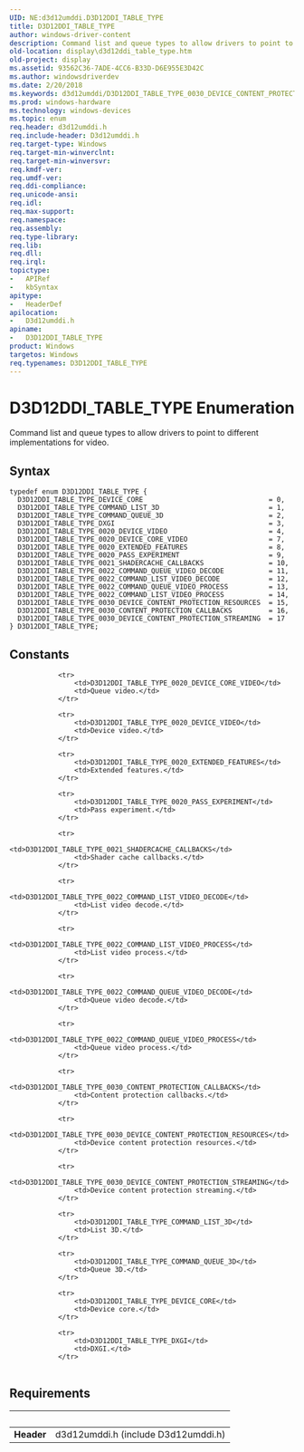 ```yaml
---
UID: NE:d3d12umddi.D3D12DDI_TABLE_TYPE
title: D3D12DDI_TABLE_TYPE
author: windows-driver-content
description: Command list and queue types to allow drivers to point to different implementations for video.
old-location: display\d3d12ddi_table_type.htm
old-project: display
ms.assetid: 93562C36-7ADE-4CC6-B33D-D6E955E3D42C
ms.author: windowsdriverdev
ms.date: 2/20/2018
ms.keywords: d3d12umddi/D3D12DDI_TABLE_TYPE_0030_DEVICE_CONTENT_PROTECTION_RESOURCES, d3d12umddi/D3D12DDI_TABLE_TYPE_0020_DEVICE_VIDEO, d3d12umddi/D3D12DDI_TABLE_TYPE_0022_COMMAND_QUEUE_VIDEO_PROCESS, D3D12DDI_TABLE_TYPE enumeration [Display Devices], D3D12DDI_TABLE_TYPE_0020_PASS_EXPERIMENT, D3D12DDI_TABLE_TYPE_0020_DEVICE_VIDEO, d3d12umddi/D3D12DDI_TABLE_TYPE_COMMAND_LIST_3D, D3D12DDI_TABLE_TYPE, d3d12umddi/D3D12DDI_TABLE_TYPE_0022_COMMAND_LIST_VIDEO_PROCESS, d3d12umddi/D3D12DDI_TABLE_TYPE_DXGI, display.d3d12ddi_table_type, d3d12umddi/D3D12DDI_TABLE_TYPE, d3d12umddi/D3D12DDI_TABLE_TYPE_0022_COMMAND_LIST_VIDEO_DECODE, D3D12DDI_TABLE_TYPE_0022_COMMAND_LIST_VIDEO_PROCESS, d3d12umddi/D3D12DDI_TABLE_TYPE_0022_COMMAND_QUEUE_VIDEO_DECODE, D3D12DDI_TABLE_TYPE_0022_COMMAND_LIST_VIDEO_DECODE, D3D12DDI_TABLE_TYPE_COMMAND_QUEUE_3D, D3D12DDI_TABLE_TYPE_0030_DEVICE_CONTENT_PROTECTION_STREAMING, d3d12umddi/D3D12DDI_TABLE_TYPE_0020_EXTENDED_FEATURES, d3d12umddi/D3D12DDI_TABLE_TYPE_DEVICE_CORE, D3D12DDI_TABLE_TYPE_0030_DEVICE_CONTENT_PROTECTION_RESOURCES, D3D12DDI_TABLE_TYPE_0022_COMMAND_QUEUE_VIDEO_PROCESS, D3D12DDI_TABLE_TYPE_0020_EXTENDED_FEATURES, D3D12DDI_TABLE_TYPE_DXGI, D3D12DDI_TABLE_TYPE_0030_CONTENT_PROTECTION_CALLBACKS, D3D12DDI_TABLE_TYPE_COMMAND_LIST_3D, d3d12umddi/D3D12DDI_TABLE_TYPE_COMMAND_QUEUE_3D, D3D12DDI_TABLE_TYPE_0020_DEVICE_CORE_VIDEO, d3d12umddi/D3D12DDI_TABLE_TYPE_0020_DEVICE_CORE_VIDEO, D3D12DDI_TABLE_TYPE_0022_COMMAND_QUEUE_VIDEO_DECODE, d3d12umddi/D3D12DDI_TABLE_TYPE_0020_PASS_EXPERIMENT, d3d12umddi/D3D12DDI_TABLE_TYPE_0021_SHADERCACHE_CALLBACKS, D3D12DDI_TABLE_TYPE_DEVICE_CORE, d3d12umddi/D3D12DDI_TABLE_TYPE_0030_DEVICE_CONTENT_PROTECTION_STREAMING, d3d12umddi/D3D12DDI_TABLE_TYPE_0030_CONTENT_PROTECTION_CALLBACKS, D3D12DDI_TABLE_TYPE_0021_SHADERCACHE_CALLBACKS
ms.prod: windows-hardware
ms.technology: windows-devices
ms.topic: enum
req.header: d3d12umddi.h
req.include-header: D3d12umddi.h
req.target-type: Windows
req.target-min-winverclnt: 
req.target-min-winversvr: 
req.kmdf-ver: 
req.umdf-ver: 
req.ddi-compliance: 
req.unicode-ansi: 
req.idl: 
req.max-support: 
req.namespace: 
req.assembly: 
req.type-library: 
req.lib: 
req.dll: 
req.irql: 
topictype:
-	APIRef
-	kbSyntax
apitype:
-	HeaderDef
apilocation:
-	D3d12umddi.h
apiname:
-	D3D12DDI_TABLE_TYPE
product: Windows
targetos: Windows
req.typenames: D3D12DDI_TABLE_TYPE
---
```


# D3D12DDI_TABLE_TYPE Enumeration
Command list and queue types to allow drivers to point to different implementations for video.

## Syntax
````
typedef enum D3D12DDI_TABLE_TYPE { 
  D3D12DDI_TABLE_TYPE_DEVICE_CORE                               = 0,
  D3D12DDI_TABLE_TYPE_COMMAND_LIST_3D                           = 1,
  D3D12DDI_TABLE_TYPE_COMMAND_QUEUE_3D                          = 2,
  D3D12DDI_TABLE_TYPE_DXGI                                      = 3,
  D3D12DDI_TABLE_TYPE_0020_DEVICE_VIDEO                         = 4,
  D3D12DDI_TABLE_TYPE_0020_DEVICE_CORE_VIDEO                    = 7,
  D3D12DDI_TABLE_TYPE_0020_EXTENDED_FEATURES                    = 8,
  D3D12DDI_TABLE_TYPE_0020_PASS_EXPERIMENT                      = 9,
  D3D12DDI_TABLE_TYPE_0021_SHADERCACHE_CALLBACKS                = 10,
  D3D12DDI_TABLE_TYPE_0022_COMMAND_QUEUE_VIDEO_DECODE           = 11,
  D3D12DDI_TABLE_TYPE_0022_COMMAND_LIST_VIDEO_DECODE            = 12,
  D3D12DDI_TABLE_TYPE_0022_COMMAND_QUEUE_VIDEO_PROCESS          = 13,
  D3D12DDI_TABLE_TYPE_0022_COMMAND_LIST_VIDEO_PROCESS           = 14,
  D3D12DDI_TABLE_TYPE_0030_DEVICE_CONTENT_PROTECTION_RESOURCES  = 15,
  D3D12DDI_TABLE_TYPE_0030_CONTENT_PROTECTION_CALLBACKS         = 16,
  D3D12DDI_TABLE_TYPE_0030_DEVICE_CONTENT_PROTECTION_STREAMING  = 17
} D3D12DDI_TABLE_TYPE;
````

## Constants

<table>
            
                <tr>
                    <td>D3D12DDI_TABLE_TYPE_0020_DEVICE_CORE_VIDEO</td>
                    <td>Queue video.</td>
                </tr>
            
                <tr>
                    <td>D3D12DDI_TABLE_TYPE_0020_DEVICE_VIDEO</td>
                    <td>Device video.</td>
                </tr>
            
                <tr>
                    <td>D3D12DDI_TABLE_TYPE_0020_EXTENDED_FEATURES</td>
                    <td>Extended features.</td>
                </tr>
            
                <tr>
                    <td>D3D12DDI_TABLE_TYPE_0020_PASS_EXPERIMENT</td>
                    <td>Pass experiment.</td>
                </tr>
            
                <tr>
                    <td>D3D12DDI_TABLE_TYPE_0021_SHADERCACHE_CALLBACKS</td>
                    <td>Shader cache callbacks.</td>
                </tr>
            
                <tr>
                    <td>D3D12DDI_TABLE_TYPE_0022_COMMAND_LIST_VIDEO_DECODE</td>
                    <td>List video decode.</td>
                </tr>
            
                <tr>
                    <td>D3D12DDI_TABLE_TYPE_0022_COMMAND_LIST_VIDEO_PROCESS</td>
                    <td>List video process.</td>
                </tr>
            
                <tr>
                    <td>D3D12DDI_TABLE_TYPE_0022_COMMAND_QUEUE_VIDEO_DECODE</td>
                    <td>Queue video decode.</td>
                </tr>
            
                <tr>
                    <td>D3D12DDI_TABLE_TYPE_0022_COMMAND_QUEUE_VIDEO_PROCESS</td>
                    <td>Queue video process.</td>
                </tr>
            
                <tr>
                    <td>D3D12DDI_TABLE_TYPE_0030_CONTENT_PROTECTION_CALLBACKS</td>
                    <td>Content protection callbacks.</td>
                </tr>
            
                <tr>
                    <td>D3D12DDI_TABLE_TYPE_0030_DEVICE_CONTENT_PROTECTION_RESOURCES</td>
                    <td>Device content protection resources.</td>
                </tr>
            
                <tr>
                    <td>D3D12DDI_TABLE_TYPE_0030_DEVICE_CONTENT_PROTECTION_STREAMING</td>
                    <td>Device content protection streaming.</td>
                </tr>
            
                <tr>
                    <td>D3D12DDI_TABLE_TYPE_COMMAND_LIST_3D</td>
                    <td>List 3D.</td>
                </tr>
            
                <tr>
                    <td>D3D12DDI_TABLE_TYPE_COMMAND_QUEUE_3D</td>
                    <td>Queue 3D.</td>
                </tr>
            
                <tr>
                    <td>D3D12DDI_TABLE_TYPE_DEVICE_CORE</td>
                    <td>Device core.</td>
                </tr>
            
                <tr>
                    <td>D3D12DDI_TABLE_TYPE_DXGI</td>
                    <td>DXGI.</td>
                </tr>
</table>


## Requirements
| &nbsp; | &nbsp; |
| ---- |:---- |
| **Header** | d3d12umddi.h (include D3d12umddi.h) |